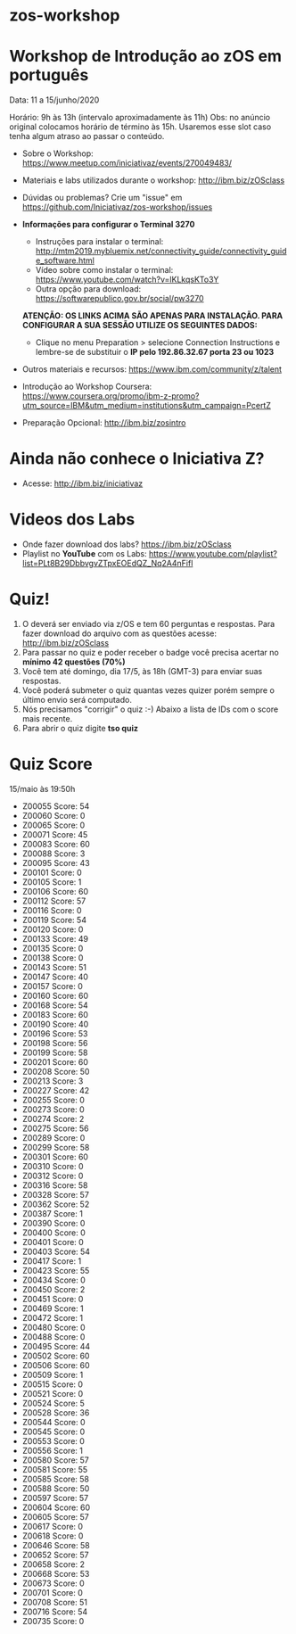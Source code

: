 # zos-workshop
# Workshop de Introdução ao zOS em português

Data: 11 a 15/junho/2020

Horário: 9h às 13h (intervalo aproximadamente às 11h)
Obs: no anúncio original colocamos horário de término às 15h. Usaremos esse slot caso tenha algum atraso ao passar o conteúdo. 

* Sobre o Workshop: https://www.meetup.com/iniciativaz/events/270049483/

* Materiais e labs utilizados durante o workshop: http://ibm.biz/zOSclass

* Dúvidas ou problemas? Crie um "issue" em https://github.com/Iniciativaz/zos-workshop/issues    

* **Informações para configurar o Terminal 3270** 
   * Instruções para instalar o terminal: http://mtm2019.mybluemix.net/connectivity_guide/connectivity_guide_software.html 
   * Vídeo sobre como instalar o terminal: https://www.youtube.com/watch?v=lKLkqsKTo3Y
   * Outra opção para download: https://softwarepublico.gov.br/social/pw3270
   
   **ATENÇÃO: OS LINKS ACIMA SÃO APENAS PARA INSTALAÇÃO. PARA CONFIGURAR A SUA SESSÃO UTILIZE OS SEGUINTES DADOS:** 
   * Clique no menu Preparation > selecione Connection Instructions e lembre-se de substituir o **IP pelo 192.86.32.67 porta 23 ou 1023**

* Outros materiais e recursos: https://www.ibm.com/community/z/talent
* Introdução ao Workshop Coursera: https://www.coursera.org/promo/ibm-z-promo?utm_source=IBM&utm_medium=institutions&utm_campaign=PcertZ 
* Preparação Opcional: http://ibm.biz/zosintro 

# Ainda não conhece o Iniciativa Z? 
* Acesse: http://ibm.biz/iniciativaz

# Videos dos Labs
* Onde fazer download dos labs? https://ibm.biz/zOSclass
* Playlist no **YouTube** com os Labs: https://www.youtube.com/playlist?list=PLt8B29DbbvgvZTpxEOEdQZ_Nq2A4nFifl

# Quiz!

1. O deverá ser enviado via z/OS e tem 60 perguntas e respostas. Para fazer download do arquivo com as questões acesse: http://ibm.biz/zOSclass
2. Para passar no quiz e poder receber o badge você precisa acertar no **mínimo 42 questões (70%)**
3. Você tem até domingo, dia 17/5, às 18h (GMT-3) para enviar suas respostas. 
4. Você poderá submeter o quiz quantas vezes quizer porém sempre o último envio será computado.
5. Nós precisamos "corrigir" o quiz :-)  Abaixo a lista de IDs com o score mais recente.
6. Para abrir o quiz digite **tso quiz**

# Quiz Score
15/maio às 19:50h

* Z00055 Score: 54
* Z00060 Score: 0
* Z00065 Score: 0
* Z00071 Score: 45
* Z00083 Score: 60
* Z00088 Score: 3
* Z00095 Score: 43
* Z00101 Score: 0
* Z00105 Score: 1
* Z00106 Score: 60
* Z00112 Score: 57
* Z00116 Score: 0
* Z00119 Score: 54
* Z00120 Score: 0
* Z00133 Score: 49
* Z00135 Score: 0
* Z00138 Score: 0
* Z00143 Score: 51
* Z00147 Score: 40
* Z00157 Score: 0
* Z00160 Score: 60
* Z00168 Score: 54
* Z00183 Score: 60
* Z00190 Score: 40
* Z00196 Score: 53
* Z00198 Score: 56
* Z00199 Score: 58
* Z00201 Score: 60
* Z00208 Score: 50
* Z00213 Score: 3
* Z00227 Score: 42
* Z00255 Score: 0
* Z00273 Score: 0
* Z00274 Score: 2
* Z00275 Score: 56
* Z00289 Score: 0
* Z00299 Score: 58
* Z00301 Score: 60
* Z00310 Score: 0
* Z00312 Score: 0
* Z00316 Score: 58
* Z00328 Score: 57
* Z00362 Score: 52
* Z00387 Score: 1
* Z00390 Score: 0
* Z00400 Score: 0
* Z00401 Score: 0
* Z00403 Score: 54
* Z00417 Score: 1
* Z00423 Score: 55
* Z00434 Score: 0
* Z00450 Score: 2
* Z00451 Score: 0
* Z00469 Score: 1
* Z00472 Score: 1
* Z00480 Score: 0
* Z00488 Score: 0
* Z00495 Score: 44
* Z00502 Score: 60
* Z00506 Score: 60
* Z00509 Score: 1
* Z00515 Score: 0
* Z00521 Score: 0
* Z00524 Score: 5
* Z00528 Score: 36
* Z00544 Score: 0
* Z00545 Score: 0
* Z00553 Score: 0
* Z00556 Score: 1
* Z00580 Score: 57
* Z00581 Score: 55
* Z00585 Score: 58
* Z00588 Score: 50
* Z00597 Score: 57
* Z00604 Score: 60
* Z00605 Score: 57
* Z00617 Score: 0
* Z00618 Score: 0
* Z00646 Score: 58
* Z00652 Score: 57
* Z00658 Score: 2
* Z00668 Score: 53
* Z00673 Score: 0
* Z00701 Score: 0
* Z00708 Score: 51
* Z00716 Score: 54
* Z00735 Score: 0
